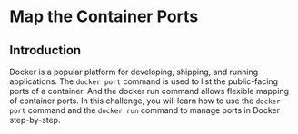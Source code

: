 # Map the Container Ports

## Introduction

Docker is a popular platform for developing, shipping, and running applications. The `docker port` command is used to list the public-facing ports of a container. And the docker run command allows flexible mapping of container ports. In this challenge, you will learn how to use the `docker port` command and the `docker run` command to manage ports in Docker step-by-step.
